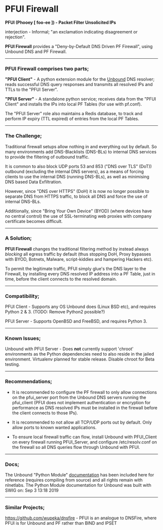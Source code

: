 # PFUI Firewall
**PFUI (Phooey [ foo-ee ]) - Packet Filter Unsolicited IPs**

interjection - Informal; "an exclamation indicating disagreement or rejection".

**PFUI Firewall** provides a "Deny-by-Default DNS Driven PF Firewall", using Unbound DNS and PF Firewall.


------
### PFUI Firewall comprises two parts;

**"PFUI Client"** - A python extension module for the [Unbound](https://nlnetlabs.nl/projects/unbound/about/) DNS resolver; reads successful DNS query responses and 
transmits all resolved IPs and TTLs to the "PFUI Server".

**"PFUI Server"** - A standalone python service; receives data from the "PFUI Client" and installs the IPs into 
local PF Tables (for use with pf.conf).

The "PFUI Server" role also maintains a Redis database, to track and perform IP expiry (TTL expired) of entries 
from the local PF Tables.


------
### The Challenge;

Traditional firewall setups allow nothing in and everything out by default.
So many environments add DNS-Blacklists (DNS-BLs) to internal DNS services to provide the filtering of 
outbound traffic.

It is common to also block UDP ports 53 and 853 ("DNS over TLS" (DoT)) outbound (excluding the internal DNS servers), 
as a means of forcing clients to use the internal DNS (running DNS-BLs), as well as minimising DNS based 
Data Exfiltration.

However, since "DNS over HTTPS" (DoH) it is now no longer possible to separate DNS from HTTPS traffic, 
to block all DNS and force the use of internal DNS-BLs.

Additionally, since "Bring Your Own Device" (BYOD) (where devices have no central control) the use of 
SSL-terminating web proxies with company certificate becomes difficult.


------
### A Solution;

**PFUI Firewall** changes the traditional filtering method by instead always _blocking_ all egress traffic by default 
(thus stopping DoH, Proxy bypasses with BYOD, Botnets, Malware, script-kiddies and hampering Hackers etc).

To permit the legitimate traffic, PFUI simply glue's the DNS layer to the Firewall, by installing every 
DNS resolved IP address into a PF Table, just in time, before the client connects to the resolved domain.


------
### Compatibility;

PFUI Client - Supports any OS Unbound does (Linux BSD etc), and requires Python 2 & 3. (TODO: Remove Python2 possible?)

PFUI Server - Supports OpenBSD and FreeBSD, and requires Python 3.


------
### Known Issues;

Unbound with PFUI Server - Does **not** currently support 'chroot' environments as the Python dependencies need to
also reside in the jailed environment. Virtualenv planned for stable release. Disable chroot for Beta testing.


------
### Recommendations;

- It is recommended to configure the PF firewall to only allow connections on the pfui_server port
from the Unbound DNS servers running the pfui_client (PFUI does not implement authentication or encryption for 
performance as DNS resolved IPs must be installed in the firewall before the client connects to those IPs).

- It is recommended to not allow all TCP/UDP ports out by default. Only allow ports to known wanted applications.

- To ensure local firewall traffic can flow, install Unbound with PFUI_Client on every firewall running
PFUI_Server, and configure /etc/resolv.conf on the firewall so all DNS queries flow through Unbound with PFUI.


------
### Docs;
The Unbound "Python Module" [documentation](docs.html.pythonmod/index.html) has been included here for reference 
(requires compiling from source) and all rights remain with nlnetlabs.
The Python Module documentation for Unbound was built with SWIG on: Sep 3 13:18 2019


------
### Similar Projects;
https://github.com/wupeka/dnsfire - PFUI is an analogue to DNSFire, where PFUI is for Unbound and PF rather than BIND and IPSET



